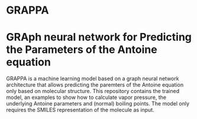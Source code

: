 # GRAPPA
# GRAph neural network for Predicting the Parameters of the Antoine equation

GRAPPA is a machine learning model based on a graph neural network architecture that allows predicting the paremters of the Antoine equation only based on molecular structure.
This repository contains the trained model, an examples to show how to calculate vapor pressure, the underlying Antoine parameters and (normal) boiling points. The model only requires the SMILES representation of the molecule as input.
